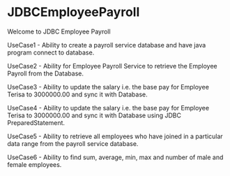 # JDBCEmployeePayroll

Welcome to JDBC Employee Payroll

UseCase1 -
Ability to create a payroll service database and have java program connect to database.

UseCase2 -
Ability for Employee Payroll Service to retrieve the Employee Payroll from the Database.

UseCase3 -
Ability to update the salary i.e. the base pay for Employee Terisa to 3000000.00 and sync it with Database.

UseCase4 -
Ability to update the salary i.e. the base pay for Employee Terisa to 3000000.00 and sync it with Database using JDBC PreparedStatement.

UseCase5 -
Ability to retrieve all employees who have joined in a particular data range from the payroll service database.

UseCase6 -
Ability to find sum, average, min, max and number of male and female employees.